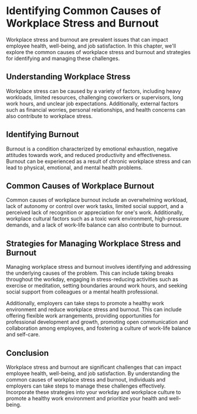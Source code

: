 Identifying Common Causes of Workplace Stress and Burnout
================================================================================================================

Workplace stress and burnout are prevalent issues that can impact employee health, well-being, and job satisfaction. In this chapter, we'll explore the common causes of workplace stress and burnout and strategies for identifying and managing these challenges.

Understanding Workplace Stress
------------------------------

Workplace stress can be caused by a variety of factors, including heavy workloads, limited resources, challenging coworkers or supervisors, long work hours, and unclear job expectations. Additionally, external factors such as financial worries, personal relationships, and health concerns can also contribute to workplace stress.

Identifying Burnout
-------------------

Burnout is a condition characterized by emotional exhaustion, negative attitudes towards work, and reduced productivity and effectiveness. Burnout can be experienced as a result of chronic workplace stress and can lead to physical, emotional, and mental health problems.

Common Causes of Workplace Burnout
----------------------------------

Common causes of workplace burnout include an overwhelming workload, lack of autonomy or control over work tasks, limited social support, and a perceived lack of recognition or appreciation for one's work. Additionally, workplace cultural factors such as a toxic work environment, high-pressure demands, and a lack of work-life balance can also contribute to burnout.

Strategies for Managing Workplace Stress and Burnout
----------------------------------------------------

Managing workplace stress and burnout involves identifying and addressing the underlying causes of the problem. This can include taking breaks throughout the workday, engaging in stress-reducing activities such as exercise or meditation, setting boundaries around work hours, and seeking social support from colleagues or a mental health professional.

Additionally, employers can take steps to promote a healthy work environment and reduce workplace stress and burnout. This can include offering flexible work arrangements, providing opportunities for professional development and growth, promoting open communication and collaboration among employees, and fostering a culture of work-life balance and self-care.

Conclusion
----------

Workplace stress and burnout are significant challenges that can impact employee health, well-being, and job satisfaction. By understanding the common causes of workplace stress and burnout, individuals and employers can take steps to manage these challenges effectively. Incorporate these strategies into your workday and workplace culture to promote a healthy work environment and prioritize your health and well-being.
